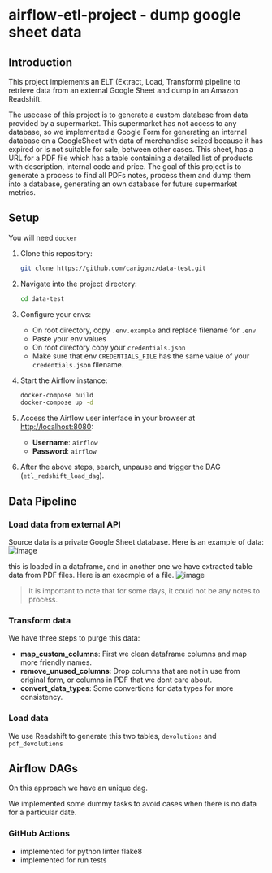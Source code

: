# airflow-etl-project - dump google sheet data

## Introduction
This project implements an ELT (Extract, Load, Transform) pipeline to retrieve data from an external Google Sheet and dump in an Amazon Readshift.

The usecase of this project is to generate a custom database from data provided by a supermarket. This supermarket has not access to any database, so we implemented a Google Form for generating an internal database en a GoogleSheet with data of merchandise seized because it has expired or is not suitable for sale, between other cases. This sheet, has a URL for a PDF file which has a table containing a detailed list of products with description, internal code and price. The goal of this project is to generate a process to find all PDFs notes, process them and dump them into a database, generating an own database for future supermarket metrics.

## Setup

You will need `docker`

1. Clone this repository:
    ```bash
    git clone https://github.com/carigonz/data-test.git
    ```
2. Navigate into the project directory:
    ```bash
    cd data-test
    ```
3. Configure your envs:
   - On root directory, copy `.env.example` and replace filename for `.env`
   - Paste your env values
   - On root directory copy your `credentials.json`
   - Make sure that env `CREDENTIALS_FILE` has the same value of your `credentials.json` filename.
4. Start the Airflow instance:
    ```bash
    docker-compose build
    docker-compose up -d
    ```
5. Access the Airflow user interface in your browser at [http://localhost:8080](http://localhost:8080):
   - **Username**: `airflow`
   - **Password**: `airflow`

6. After the above steps, search, unpause and trigger the DAG (`etl_redshift_load_dag`).

## Data Pipeline
### Load data from external API

Source data is a private Google Sheet database. Here is an example of data:
![image](https://github.com/user-attachments/assets/7ff20e30-ad4b-4ceb-98ef-977ef13ed158)

this is loaded in a dataframe, and in another one we have extracted table data from PDF files. Here is an exacmple of a file.
![image](https://github.com/user-attachments/assets/4aa38c33-058f-4603-aa8c-21ee442c468d)

> It is important to note that for some days, it could not be any notes to process.

### Transform data

We have three steps to purge this data:

- **map_custom_columns**: First we clean dataframe columns and map more friendly names.
- **remove_unused_columns**: Drop columns that are not in use from original form, or columns in PDF that we dont care about.
- **convert_data_types**: Some convertions for data types for more consistency.

### Load data

We use Readshift to generate this two tables, `devolutions` and `pdf_devolutions`


## Airflow DAGs

On this approach we have an unique dag.

We implemented some dummy tasks to avoid cases when there is no data for a particular date.


### GitHub Actions
- implemented for python linter flake8
- implemented for run tests

